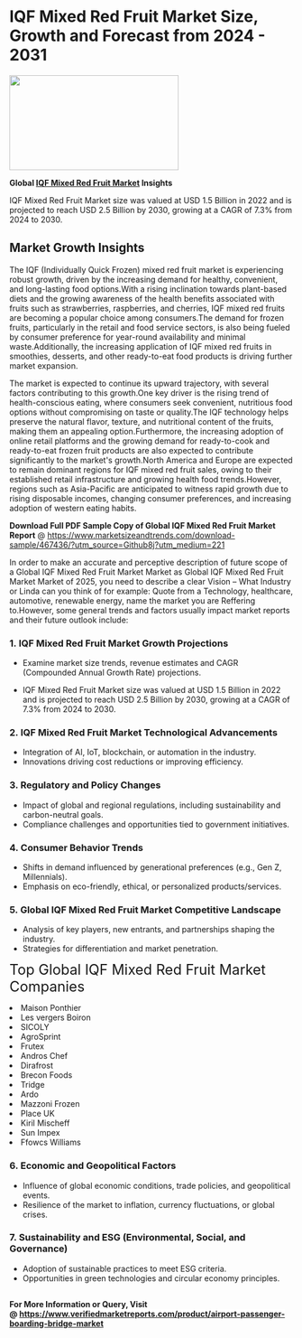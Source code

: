 <H1>IQF Mixed Red Fruit Market Size, Growth and Forecast from 2024 - 2031</H1><img class="aligncenter size-medium wp-image-584254" src="https://thirdeyenews.in/wp-content/uploads/2024/09/Global-Market-Research-300x168.jpeg" alt="" width="300" height="168" /><p><strong>Global&nbsp;<a href="https://www.marketsizeandtrends.com/download-sample/467436/?utm_source=Github8j?utm_medium=221">IQF Mixed Red Fruit Market</a> Insights</strong></p><p>IQF Mixed Red Fruit Market size was valued at USD 1.5 Billion in 2022 and is projected to reach USD 2.5 Billion by 2030, growing at a CAGR of 7.3% from 2024 to 2030.</p><p><h2>Market Growth Insights</h2> <p>The IQF (Individually Quick Frozen) mixed red fruit market is experiencing robust growth, driven by the increasing demand for healthy, convenient, and long-lasting food options.With a rising inclination towards plant-based diets and the growing awareness of the health benefits associated with fruits such as strawberries, raspberries, and cherries, IQF mixed red fruits are becoming a popular choice among consumers.The demand for frozen fruits, particularly in the retail and food service sectors, is also being fueled by consumer preference for year-round availability and minimal waste.Additionally, the increasing application of IQF mixed red fruits in smoothies, desserts, and other ready-to-eat food products is driving further market expansion.</p> <p>The market is expected to continue its upward trajectory, with several factors contributing to this growth.One key driver is the rising trend of health-conscious eating, where consumers seek convenient, nutritious food options without compromising on taste or quality.The IQF technology helps preserve the natural flavor, texture, and nutritional content of the fruits, making them an appealing option.Furthermore, the increasing adoption of online retail platforms and the growing demand for ready-to-cook and ready-to-eat frozen fruit products are also expected to contribute significantly to the market's growth.North America and Europe are expected to remain dominant regions for IQF mixed red fruit sales, owing to their established retail infrastructure and growing health food trends.However, regions such as Asia-Pacific are anticipated to witness rapid growth due to rising disposable incomes, changing consumer preferences, and increasing adoption of western eating habits.</p> <p><span class=""><strong>Download Full PDF Sample Copy of Global IQF Mixed Red Fruit Market Report</strong> @ <a href="https://www.marketsizeandtrends.com/download-sample/467436/?utm_source=Github8j?utm_medium=221" target="_blank">https://www.marketsizeandtrends.com/download-sample/467436/?utm_source=Github8j?utm_medium=221</a></span></p><p>In order to make an accurate and perceptive description of future scope of a Global&nbsp;IQF Mixed Red Fruit Market Market as Global&nbsp;IQF Mixed Red Fruit Market Market of 2025, you need to describe a clear Vision &ndash; What Industry or Linda can you think of for example: Quote from a Technology, healthcare, automotive, renewable energy, name the market you are Reffering to.However, some general trends and factors usually impact market reports and their future outlook include:</p><h3>1.&nbsp;<strong>IQF Mixed Red Fruit Market Growth Projections</strong></h3><ul><li>Examine market size trends, revenue estimates and CAGR (Compounded Annual Growth Rate) projections.</li><li><p>IQF Mixed Red Fruit Market size was valued at USD 1.5 Billion in 2022 and is projected to reach USD 2.5 Billion by 2030, growing at a CAGR of 7.3% from 2024 to 2030.</p></li></ul><h3>2.&nbsp;<strong>IQF Mixed Red Fruit Market Technological Advancements</strong></h3><ul><li>Integration of AI, IoT, blockchain, or automation in the industry.</li><li>Innovations driving cost reductions or improving efficiency.</li></ul><h3>3.&nbsp;<strong>Regulatory and Policy Changes</strong></h3><ul><li>Impact of global and regional regulations, including sustainability and carbon-neutral goals.</li><li>Compliance challenges and opportunities tied to government initiatives.</li></ul><h3>4.&nbsp;<strong>Consumer Behavior Trends</strong></h3><ul><li>Shifts in demand influenced by generational preferences (e.g., Gen Z, Millennials).</li><li>Emphasis on eco-friendly, ethical, or personalized products/services.</li></ul><h3>5.&nbsp;<strong>Global IQF Mixed Red Fruit Market Competitive Landscape</strong></h3><ul><li>Analysis of key players, new entrants, and partnerships shaping the industry.</li><li>Strategies for differentiation and market penetration.</li></ul><p data-pm-slice="1 1 []"><span style="color: inherit; font-family: inherit; font-size: 25px;">Top Global IQF Mixed Red Fruit Market Companies</span></p><div class="" data-test-id=""><p><li>Maison Ponthier</li><li> Les vergers Boiron</li><li> SICOLY</li><li> AgroSprint</li><li> Frutex</li><li> Andros Chef</li><li> Dirafrost</li><li> Brecon Foods</li><li> Tridge</li><li> Ardo</li><li> Mazzoni Frozen</li><li> Place UK</li><li> Kiril Mischeff</li><li> Sun Impex</li><li> Ffowcs Williams</li></p></div><h3>6.&nbsp;<strong>Economic and Geopolitical Factors</strong></h3><ul><li>Influence of global economic conditions, trade policies, and geopolitical events.</li><li>Resilience of the market to inflation, currency fluctuations, or global crises.</li></ul><h3>7.&nbsp;<strong>Sustainability and ESG (Environmental, Social, and Governance)</strong></h3><ul><li>Adoption of sustainable practices to meet ESG criteria.</li><li>Opportunities in green technologies and circular economy principles.</li></ul><h2><strong style="font-size: 14px;">For More Information or Query, Visit @&nbsp;</strong><a style="background-color: #ffffff; font-size: 14px;" href="https://www.marketsizeandtrends.com/report/iqf-mixed-red-fruit-market/" target="_blank">https://www.verifiedmarketreports.com/product/airport-passenger-boarding-bridge-market</a></h2>